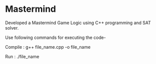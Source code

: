 # Mastermind
Developed a Mastermind Game Logic using C++ programming and SAT solver.


Use following commands for executing the code-

Compile : g++ file_name.cpp -o file_name

Run	: ./file_name
